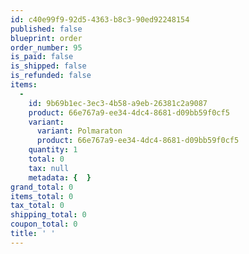 ```yaml
---
id: c40e99f9-92d5-4363-b8c3-90ed92248154
published: false
blueprint: order
order_number: 95
is_paid: false
is_shipped: false
is_refunded: false
items:
  -
    id: 9b69b1ec-3ec3-4b58-a9eb-26381c2a9087
    product: 66e767a9-ee34-4dc4-8681-d09bb59f0cf5
    variant:
      variant: Polmaraton
      product: 66e767a9-ee34-4dc4-8681-d09bb59f0cf5
    quantity: 1
    total: 0
    tax: null
    metadata: {  }
grand_total: 0
items_total: 0
tax_total: 0
shipping_total: 0
coupon_total: 0
title: ' '
---
```

